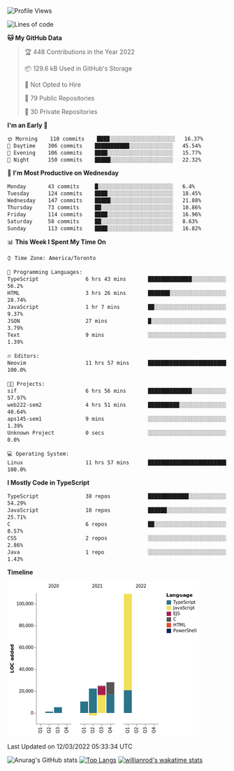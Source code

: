 <!--START_SECTION:waka-->
![Profile Views](http://img.shields.io/badge/Profile%20Views-9-blue)

![Lines of code](https://img.shields.io/badge/From%20Hello%20World%20I%27ve%20Written-199%20Thousand%20lines%20of%20code-blue)

**🐱 My GitHub Data** 

> 🏆 448 Contributions in the Year 2022
 > 
> 📦 129.6 kB Used in GitHub's Storage 
 > 
> 🚫 Not Opted to Hire
 > 
> 📜 79 Public Repositories 
 > 
> 🔑 30 Private Repositories  
 > 
**I'm an Early 🐤** 

```text
🌞 Morning    110 commits    ████░░░░░░░░░░░░░░░░░░░░░   16.37% 
🌆 Daytime    306 commits    ███████████░░░░░░░░░░░░░░   45.54% 
🌃 Evening    106 commits    ████░░░░░░░░░░░░░░░░░░░░░   15.77% 
🌙 Night      150 commits    █████░░░░░░░░░░░░░░░░░░░░   22.32%

```
📅 **I'm Most Productive on Wednesday** 

```text
Monday       43 commits     █░░░░░░░░░░░░░░░░░░░░░░░░   6.4% 
Tuesday      124 commits    ████░░░░░░░░░░░░░░░░░░░░░   18.45% 
Wednesday    147 commits    █████░░░░░░░░░░░░░░░░░░░░   21.88% 
Thursday     73 commits     ██░░░░░░░░░░░░░░░░░░░░░░░   10.86% 
Friday       114 commits    ████░░░░░░░░░░░░░░░░░░░░░   16.96% 
Saturday     58 commits     ██░░░░░░░░░░░░░░░░░░░░░░░   8.63% 
Sunday       113 commits    ████░░░░░░░░░░░░░░░░░░░░░   16.82%

```


📊 **This Week I Spent My Time On** 

```text
⌚︎ Time Zone: America/Toronto

💬 Programming Languages: 
TypeScript               6 hrs 43 mins       ██████████████░░░░░░░░░░░   56.2% 
HTML                     3 hrs 26 mins       ███████░░░░░░░░░░░░░░░░░░   28.74% 
JavaScript               1 hr 7 mins         ██░░░░░░░░░░░░░░░░░░░░░░░   9.37% 
JSON                     27 mins             █░░░░░░░░░░░░░░░░░░░░░░░░   3.79% 
Text                     9 mins              ░░░░░░░░░░░░░░░░░░░░░░░░░   1.39%

🔥 Editors: 
Neovim                   11 hrs 57 mins      █████████████████████████   100.0%

🐱‍💻 Projects: 
sif                      6 hrs 56 mins       ██████████████░░░░░░░░░░░   57.97% 
web222-sem2              4 hrs 51 mins       ██████████░░░░░░░░░░░░░░░   40.64% 
aps145-sem1              9 mins              ░░░░░░░░░░░░░░░░░░░░░░░░░   1.39% 
Unknown Project          0 secs              ░░░░░░░░░░░░░░░░░░░░░░░░░   0.0%

💻 Operating System: 
Linux                    11 hrs 57 mins      █████████████████████████   100.0%

```

**I Mostly Code in TypeScript** 

```text
TypeScript               38 repos            █████████████░░░░░░░░░░░░   54.29% 
JavaScript               18 repos            ██████░░░░░░░░░░░░░░░░░░░   25.71% 
C                        6 repos             ██░░░░░░░░░░░░░░░░░░░░░░░   8.57% 
CSS                      2 repos             ░░░░░░░░░░░░░░░░░░░░░░░░░   2.86% 
Java                     1 repo              ░░░░░░░░░░░░░░░░░░░░░░░░░   1.43%

```


**Timeline**

![Chart not found](https://raw.githubusercontent.com/wise-introvert/wise-introvert/master/charts/bar_graph.png) 


 Last Updated on 12/03/2022 05:33:34 UTC
<!--END_SECTION:waka-->

![Anurag's GitHub stats](https://github-readme-stats.vercel.app/api?username=wise-introvert&count_private=true&show_icons=true)
[![Top Langs](https://github-readme-stats.vercel.app/api/top-langs/?username=wise-introvert&langs_count=10)](https://github.com/anuraghazra/github-readme-stats)
[![willianrod's wakatime stats](https://github-readme-stats.vercel.app/api/wakatime?username=wiseintrovert)](https://github.com/anuraghazra/github-readme-stats)
